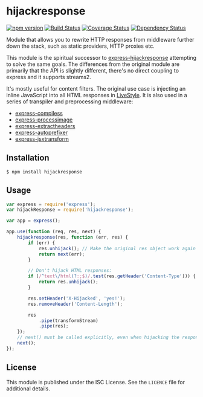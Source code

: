 # hijackresponse

[![npm version](https://badge.fury.io/js/hijackresponse.svg)](https://www.npmjs.com/package/hijackresponse)
[![Build Status](https://travis-ci.org/gustavnikolaj/hijackresponse.svg)](https://travis-ci.org/gustavnikolaj/hijackresponse)
[![Coverage Status](https://coveralls.io/repos/gustavnikolaj/hijackresponse/badge.svg?branch=master&service=github)](https://coveralls.io/github/gustavnikolaj/hijackresponse?branch=master)
[![Dependency Status](https://david-dm.org/gustavnikolaj/hijackresponse.svg)](https://david-dm.org/gustavnikolaj/hijackresponse)

Module that allows you to rewrite HTTP responses from middleware further down
the stack, such as static providers, HTTP proxies etc.

This module is the spiritual successor to
[express-hijackresponse](https://github.com/papandreou/express-hijackresponse)
attempting to solve the same goals. The differences from the original module are
primarily that the API is slightly different, there's no direct coupling to
express and it supports streams2.

It's mostly useful for content filters. The original use case is injecting an
inline JavaScript into all HTML responses in
[LiveStyle](https://github.com/One-com/livestyle). It is also used in a series
of transpiler and preprocessing middleware:

- [express-compiless](https://github.com/papandreou/express-compiless)
- [express-processimage](https://github.com/papandreou/express-processimage)
- [express-extractheaders](https://github.com/papandreou/express-extractheaders)
- [express-autoprefixer](https://github.com/gustavnikolaj/express-autoprefixer)
- [express-jsxtransform](https://github.com/gustavnikolaj/express-jsxtransform)

## Installation

```
$ npm install hijackresponse
```

## Usage

```js
var express = require('express');
var hijackResponse = require('hijackresponse');

var app = express();

app.use(function (req, res, next) {
    hijackresponse(res, function (err, res) {
        if (err) {
            res.unhijack(); // Make the original res object work again
            return next(err);
        }

        // Don't hijack HTML responses:
        if (/^text\/html(?:;$)/.test(res.getHeader('Content-Type'))) {
            return res.unhijack();
        }

        res.setHeader('X-Hijacked', 'yes!');
        res.removeHeader('Content-Length');

        res
            .pipe(transformStream)
            .pipe(res);
    });
    // next() must be called explicitly, even when hijacking the response:
    next();
});
```

## License

This module is published under the ISC License. See the `LICENCE` file for
additional details.
